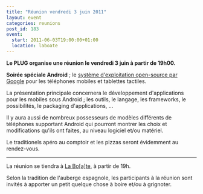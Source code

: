 ```yaml
---
title: "Réunion vendredi 3 juin 2011"
layout: event
categories: reunions
post_id: 183
event:
  start: 2011-06-03T19:00:00+01:00
  location: laboate
---
```

**Le PLUG organise une réunion le vendredi 3 juin à partir de 19h00.**

**Soirée spéciale Android** ; le [système d'exploitation open-source par Google](http://fr.wikipedia.org/wiki/Android) pour les téléphones mobiles et tablettes tactiles.

La présentation principale concernera le développement d'applications pour les mobiles sous Android ; les outils, le langage, les frameworks, le possibilités, le packaging d'applications, …

Il y aura aussi de nombreux possesseurs de modèles différents de téléphones supportant Android qui pourront montrer les choix et modifications qu'ils ont faites, au niveau logiciel et/ou matériel.

Le traditionels apéro au comptoir et les pizzas seront évidemment au rendez-vous.

----
La réunion se tiendra à [La Bo\[a\]te](http://laboate.com/), à partir de 19h.

Selon la tradition de l'auberge espagnole, les participants à la réunion sont invités à apporter un petit quelque chose à boire et/ou à grignoter.
